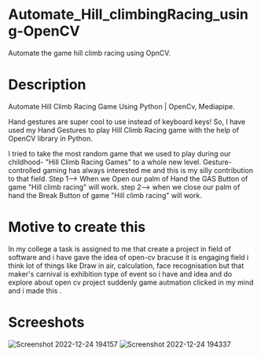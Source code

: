 # Automate_Hill_climbingRacing_using-OpenCV
Automate the game hill climb racing using OpnCV.
# Description 
Automate Hill Climb Racing Game Using Python | OpenCv, Mediapipe.

Hand gestures are super cool to use instead of keyboard keys! So, I have used my Hand Gestures to play Hill Climb Racing game with the help of OpenCV library in Python.

I tried to take the most random game that we used to play during our childhood- "Hill Climb Racing Games" to a whole new level. Gesture-controlled gaming has always interested me and this is my silly contribution to that field.
Step 1--> When we Open our palm of Hand the GAS Button of game "Hill climb racing" will work.
step 2--> when we close our palm of hand the Break Button of game  "Hill climb racing" will work.

# Motive to create this 
In my college a task is assigned to me that create a project in field of software and i have gave the idea of open-cv bracuse it is engaging field i think lot of things 
like Draw in air, calculation, face recognisation but that maker's carnival is exhibition type of event so i have and idea and do explore about open cv project suddenly game autmation clicked in my mind and i made this .

# Screeshots
 ![Screenshot 2022-12-24 194157](https://user-images.githubusercontent.com/73305491/209544225-5449a7b6-77eb-4535-a100-fdcd665d0a16.jpg)
![Screenshot 2022-12-24 194337](https://user-images.githubusercontent.com/73305491/209544271-03896f4e-23d4-412c-a2e7-01f3d1b5f68e.jpg)
